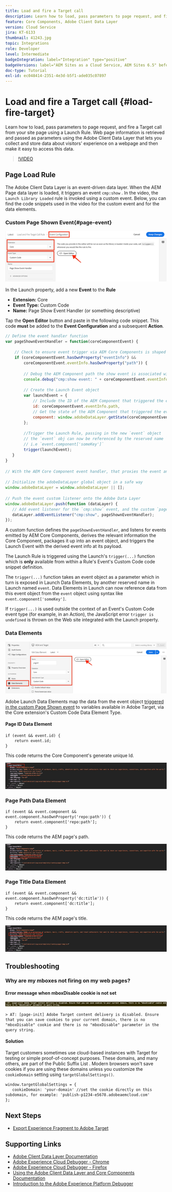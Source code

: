 ```yaml
---
title: Load and fire a Target call
description: Learn how to load, pass parameters to page request, and fire a Target call from your site page using a Launch Rule. Page information is retrieved and passed as parameters using the Adobe Client Data Layer that lets you collect and store data about visitors' experience on a webpage and then make it easy to access this data.
feature: Core Components, Adobe Client Data Layer
version: Cloud Service
jira: KT-6133
thumbnail: 41243.jpg
topic: Integrations
role: Developer
level: Intermediate
badgeIntegration: label="Integration" type="positive"
badgeVersions: label="AEM Sites as a Cloud Service, AEM Sites 6.5" before-title="false"
doc-type: Tutorial
exl-id: ec048414-2351-4e3d-b5f1-ade035c07897
---
```

# Load and fire a Target call {#load-fire-target}

Learn how to load, pass parameters to page request, and fire a Target call from your site page using a Launch Rule. Web page information is retrieved and passed as parameters using the Adobe Client Data Layer that lets you collect and store data about visitors' experience on a webpage and then make it easy to access this data.

>[!VIDEO](https://video.tv.adobe.com/v/41243?quality=12&learn=on)

## Page Load Rule 

The Adobe Client Data Layer is an event-driven data layer. When the AEM Page data layer is loaded, it triggers an event `cmp:show` . In the video, the `Launch Library Loaded` rule is invoked using a custom event. Below, you can find the code snippets used in the video for the custom event and for the data elements. 

### Custom Page Shown Event{#page-event}

![Page shown event configuration and custom code](assets/load-and-fire-target-call.png)

In the Launch property, add a new **Event** to the **Rule**

+ __Extension:__ Core
+ __Event Type:__ Custom Code
+ __Name:__ Page Show Event Handler (or something  descriptive)

Tap the __Open Editor__ button and paste in the following code snippet. This code __must__ be added to the __Event Configuration__ and a subsequent __Action__. 

```javascript
// Define the event handler function
var pageShownEventHandler = function(coreComponentEvent) {

    // Check to ensure event trigger via AEM Core Components is shaped correctly
    if (coreComponentEvent.hasOwnProperty("eventInfo") && 
        coreComponentEvent.eventInfo.hasOwnProperty("path")) {
    
        // Debug the AEM Component path the show event is associated with
        console.debug("cmp:show event: " + coreComponentEvent.eventInfo.path);

        // Create the Launch Event object
        var launchEvent = {
            // Include the ID of the AEM Component that triggered the event
            id: coreComponentEvent.eventInfo.path,
            // Get the state of the AEM Component that triggered the event           
            component: window.adobeDataLayer.getState(coreComponentEvent.eventInfo.path)
        };

        //Trigger the Launch Rule, passing in the new `event` object
        // the `event` obj can now be referenced by the reserved name `event` by other Launch data elements
        // i.e `event.component['someKey']`
        trigger(launchEvent);
   }
}

// With the AEM Core Component event handler, that proxies the event and relevant information to Adobe Launch, defined above...

// Initialize the adobeDataLayer global object in a safe way
window.adobeDataLayer = window.adobeDataLayer || [];

// Push the event custom listener onto the Adobe Data Layer
window.adobeDataLayer.push(function (dataLayer) {
   // Add event listener for the `cmp:show` event, and the custom `pageShownEventHandler` function as the callback
   dataLayer.addEventListener("cmp:show", pageShownEventHandler);
});
```

A custom function defines the `pageShownEventHandler`, and listens for events emitted by AEM Core Components, derives the relevant information the Core Component, packages it up into an event object, and triggers the Launch Event with the derived event info at its payload.

The Launch Rule is triggered using the Launch's `trigger(...)` function which is __only__ available from within a Rule's Event's Custom Code code snippet definition. 

The `trigger(...)` function takes an event object as a parameter which in turn is exposed in Launch Data Elements, by another reserved name in Launch named `event`. Data Elements in Launch can now reference data from this event object from the `event` object using syntax like `event.component['someKey']`.

If `trigger(...)` is used outside the context of an Event's Custom Code event type (for example, in an Action), the JavaScript error `trigger is undefined` is thrown on the Web site integrated with the Launch property.


### Data Elements 

![Data Elements](assets/data-elements.png)

Adobe Launch Data Elements map the data from the event object [triggered in the custom Page Shown event](#page-event) to variables available in Adobe Target, via the Core extension's Custom Code Data Element Type.

#### Page ID Data Element

```
if (event && event.id) {
    return event.id;
}
```

This code returns the Core Component's generate unique Id.

![Page ID](assets/pageid.png)

### Page Path Data Element

```
if (event && event.component && event.component.hasOwnProperty('repo:path')) {
    return event.component['repo:path'];
}
```

This code returns the AEM page's path.

![Page path](assets/pagepath.png)

### Page Title Data Element

```
if (event && event.component && event.component.hasOwnProperty('dc:title')) {
    return event.component['dc:title'];
}
```

This code returns the AEM page's title.

![Page Title](assets/pagetitle.png)

## Troubleshooting

### Why are my mboxes not firing on my web pages?

#### Error message when mboxDisable cookie is not set

![Target Cookie Domain Error](assets/target-cookie-error.png)

```
> AT: [page-init] Adobe Target content delivery is disabled. Ensure that you can save cookies to your current domain, there is no "mboxDisable" cookie and there is no "mboxDisable" parameter in the query string.
```

#### Solution

Target customers sometimes use cloud-based instances with Target for testing or simple proof-of-concept purposes. These domains, and many others, are part of the Public Suffix List .
Modern browsers won't save cookies if you are using these domains unless you customize the `cookieDomain` setting using `targetGlobalSettings()`.

```
window.targetGlobalSettings = {  
   cookieDomain: 'your-domain' //set the cookie directly on this subdomain, for example: 'publish-p1234-e5678.adobeaemcloud.com'
};
```

## Next Steps

+ [Export Experience Fragment to Adobe Target](./export-experience-fragment-target.md)
   
## Supporting Links

+ [Adobe Client Data Layer Documentation](https://github.com/adobe/adobe-client-data-layer/wiki)
+ [Adobe Experience Cloud Debugger - Chrome](https://chrome.google.com/webstore/detail/adobe-experience-platform/bfnnokhpnncpkdmbokanobigaccjkpob) 
+ [Adobe Experience Cloud Debugger - Firefox](https://addons.mozilla.org/en-US/firefox/addon/adobe-experience-platform-dbg/)
+ [Using the Adobe Client Data Layer and Core Components Documentation](https://experienceleague.adobe.com/docs/experience-manager-core-components/using/developing/data-layer/overview.html)
+ [Introduction to the Adobe Experience Platform Debugger](https://experienceleague.adobe.com/docs/platform-learn/data-collection/debugger/overview.html)
